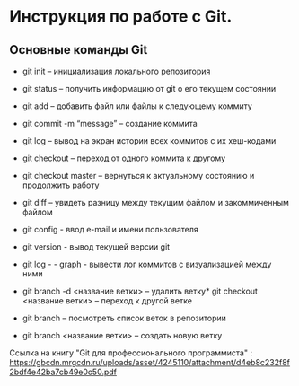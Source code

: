 # **Инструкция по работе с Git.**
## Основные команды Git
* git init – инициализация локального репозитория
* git status – получить информацию от git о его текущем состоянии
* git add – добавить файл или файлы к следующему коммиту
* git commit -m “message” – создание коммита
* git log – вывод на экран истории всех коммитов с их хеш-кодами
* git checkout – переход от одного коммита к другому
* git checkout master – вернуться к актуальному состоянию и продолжить работу
* git diff – увидеть разницу между текущим файлом и закоммиченным файлом
* git config - ввод e-mail и имени пользователя
* git version - вывод текущей версии git  
* git log - - graph - вывести лог коммитов с визуализацией между ними

* git branch -d <название ветки> – удалить ветку* git checkout <название ветки> – переход к другой ветке
* git branch – посмотреть список веток в репозитории
* git branch <название ветки> – создать новую ветку

Ссылка на книгу "Git для профессионального программиста" :
https://gbcdn.mrgcdn.ru/uploads/asset/4245110/attachment/d4eb8c232f8f2bdf4e42ba7cb49e0c50.pdf